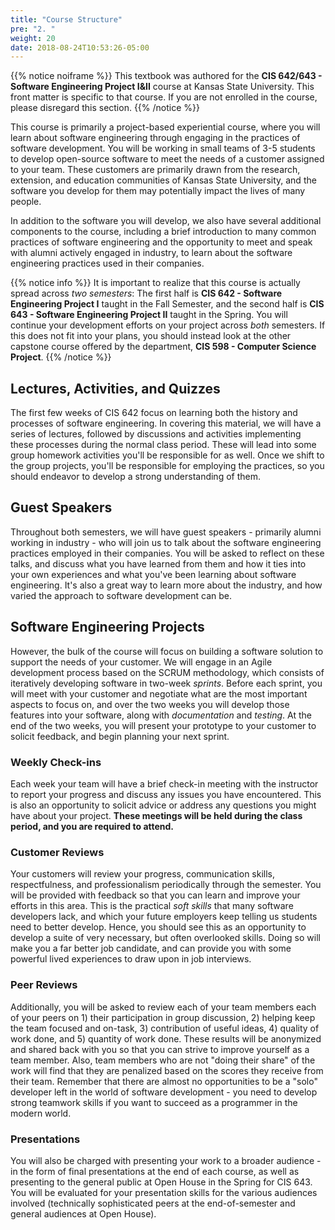 ```yaml
---
title: "Course Structure"
pre: "2. "
weight: 20
date: 2018-08-24T10:53:26-05:00
---
```


{{% notice noiframe %}}
This textbook was authored for the **CIS 642/643 - Software Engineering Project I&II** course at Kansas State University.  This front matter is specific to that course.  If you are not enrolled in the course, please disregard this section.
{{% /notice %}}

This course is primarily a project-based experiential course, where you will learn about software engineering through engaging in the practices of software development.  You will be working in small teams of 3-5 students to develop open-source software to meet the needs of a customer assigned to your team.  These customers are primarily drawn from the research, extension, and education communities of Kansas State University, and the software you develop for them may potentially impact the lives of many people.

In addition to the software you will develop, we also have several additional components to the course, including a brief introduction to many common practices of software engineering and the opportunity to meet and speak with alumni actively engaged in industry, to learn about the software engineering practices used in their companies.

{{% notice info %}}
It is important to realize that this course is actually spread across _two semesters_: The first half is **CIS 642 - Software Engineering Project I** taught in the Fall Semester, and the second half is **CIS 643 - Software Engineering Project II** taught in the Spring.  You will continue your development efforts on your project across _both_ semesters.  If this does not fit into your plans, you should instead look at the other capstone course offered by the department, **CIS 598 - Computer Science Project**.
{{% /notice %}}

## Lectures, Activities, and Quizzes
The first few weeks of CIS 642 focus on learning both the history and processes of software engineering.  In covering this material, we will have a series of lectures, followed by discussions and activities implementing these processes during the normal class period.  These will lead into some group homework activities you'll be responsible for as well. Once we shift to the group projects, you'll be responsible for employing the practices, so you should endeavor to develop a strong understanding of them.

## Guest Speakers
Throughout both semesters, we will have guest speakers - primarily alumni working in industry - who will join us to talk about the software engineering practices employed in their companies.  You will be asked to reflect on these talks, and discuss what you have learned from them and how it ties into your own experiences and what you've been learning about software engineering.  It's also a great way to learn more about the industry, and how varied the approach to software development can be.

## Software Engineering Projects
However, the bulk of the course will focus on building a software solution to support the needs of your customer.  We will engage in an Agile development process based on the SCRUM methodology, which consists of iteratively developing software in two-week _sprints_.  Before each sprint, you will meet with your customer and negotiate what are the most important aspects to focus on, and over the two weeks you will develop those features into your software, along with _documentation_ and _testing_.  At the end of the two weeks, you will present your prototype to your customer to solicit feedback, and begin planning your next sprint.  

### Weekly Check-ins
Each week your team will have a brief check-in meeting with the instructor to report your progress and discuss any issues you have encountered.  This is also an opportunity to solicit advice or address any questions you might have about your project.  **These meetings will be held during the class period, and you are required to attend.**

### Customer Reviews 
Your customers will review your progress, communication skills, respectfulness, and professionalism periodically through the semester. You will be provided with feedback so that you can learn and improve your efforts in this area.  This is the practical _soft skills_ that many software developers lack, and which your future employers keep telling us students need to better develop.  Hence, you should see this as an opportunity to develop a suite of very necessary, but often overlooked skills.  Doing so will make you a far better job candidate, and can provide you with some powerful lived experiences to draw upon in job interviews.

### Peer Reviews
Additionally, you will be asked to review each of your team members each of your peers on 1) their participation in group discussion, 2) helping keep the team focused and on-task, 3) contribution of useful ideas, 4) quality of work done, and 5) quantity of work done.  These results will be anonymized and shared back with you so that you can strive to improve yourself as a team member.  Also, team members who are not "doing their share" of the work will find that they are penalized based on the scores they receive from their team.  Remember that there are almost no opportunities to be a "solo" developer left in the world of software development - you need to develop strong teamwork skills if you want to succeed as a programmer in the modern world.

### Presentations
You will also be charged with presenting your work to a broader audience - in the form of final presentations at the end of each course, as well as presenting to the general public at Open House in the Spring for CIS 643.  You will be evaluated for your presentation skills for the various audiences involved (technically sophisticated peers at the end-of-semester and general audiences at Open House).

